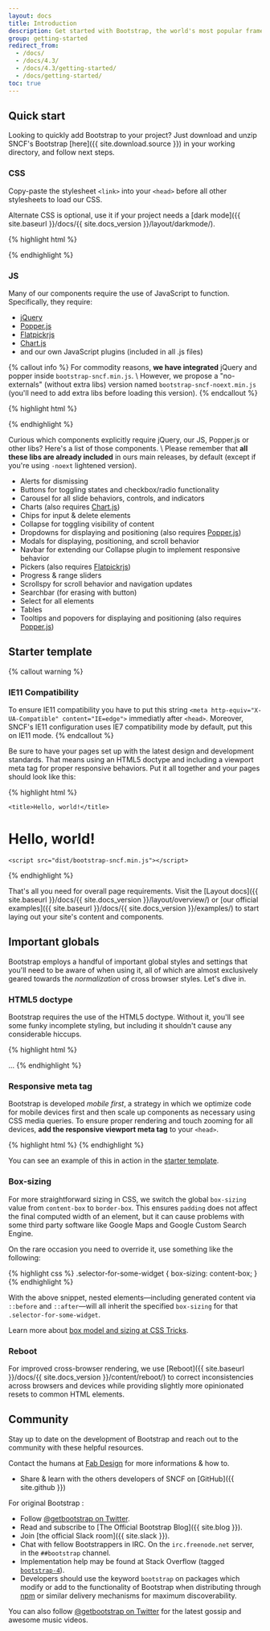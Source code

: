 ```yaml
---
layout: docs
title: Introduction
description: Get started with Bootstrap, the world's most popular framework for building responsive, mobile-first sites, with BootstrapCDN and a template starter page, adapted for SNCF.
group: getting-started
redirect_from:
  - /docs/
  - /docs/4.3/
  - /docs/4.3/getting-started/
  - /docs/getting-started/
toc: true
---
```


## Quick start

Looking to quickly add Bootstrap to your project? Just download and unzip SNCF's Bootstrap [here]({{ site.download.source }}) in your working directory, and follow next steps.

### CSS

Copy-paste the stylesheet `<link>` into your `<head>` before all other stylesheets to load our CSS.

Alternate CSS is optional, use it if your project needs a [dark mode]({{ site.baseurl }}/docs/{{ site.docs_version }}/layout/darkmode/).

{% highlight html %}
<link rel="stylesheet" href="/bootstrap-sncf.min.css">
<link rel="stylesheet alternate" href="/bootstrap-sncf.darkmode.min.css">
{% endhighlight %}

### JS

Many of our components require the use of JavaScript to function. Specifically, they require:
- [jQuery](https://jquery.com)
- [Popper.js](https://popper.js.org/)
- [Flatpickrjs](https://flatpickr.js.org/)
- [Chart.js](https://www.chartjs.org/)
- and our own JavaScript plugins (included in all .js files)

{% callout info %}
For commodity reasons, **we have integrated** jQuery and popper inside `bootstrap-sncf.min.js`. \\
However, we propose a "no-externals" (without extra libs) version named `bootstrap-sncf-noext.min.js` (you'll need to add extra libs before loading this version).
{% endcallout %}

{% highlight html %}
<script src="/bootstrap-sncf.min.js"></script>
{% endhighlight %}

Curious which components explicitly require jQuery, our JS, Popper.js or other libs? Here's a list of those components. \\
Please remember that **all these libs are already included** in ours main releases, by default (except if you're using `-noext` lightened version).

- Alerts for dismissing
- Buttons for toggling states and checkbox/radio functionality
- Carousel for all slide behaviors, controls, and indicators
- Charts (also requires [Chart.js](https://www.chartjs.org/))
- Chips for input & delete elements
- Collapse for toggling visibility of content
- Dropdowns for displaying and positioning (also requires [Popper.js](https://popper.js.org/))
- Modals for displaying, positioning, and scroll behavior
- Navbar for extending our Collapse plugin to implement responsive behavior
- Pickers (also requires [Flatpickrjs](https://flatpickr.js.org/))
- Progress & range sliders
- Scrollspy for scroll behavior and navigation updates
- Searchbar (for erasing with button)
- Select for all elements
- Tables
- Tooltips and popovers for displaying and positioning (also requires [Popper.js](https://popper.js.org/))

## Starter template

{% callout warning %}
### IE11 Compatibility
To ensure IE11 compatibility you have to put this string `<meta http-equiv="X-UA-Compatible" content="IE=edge">` immediatly after `<head>`.
Moreover, SNCF's IE11 configuration uses IE7 compatibility mode by default, put this on IE11 mode.
{% endcallout %}

Be sure to have your pages set up with the latest design and development standards. That means using an HTML5 doctype and including a viewport meta tag for proper responsive behaviors. Put it all together and your pages should look like this:

{% highlight html %}
<!doctype html>
<html lang="en">
  <head>
    <!-- IE 11 compatibility -->
    <meta http-equiv="X-UA-Compatible" content="IE=edge">
    <!-- Required meta tags -->
    <meta charset="utf-8">
    <meta name="viewport" content="width=device-width, initial-scale=1, shrink-to-fit=no">
    <!-- Bootstrap CSS -->
    <link rel="stylesheet" href="dist/bootstrap-sncf.min.css">

    <title>Hello, world!</title>
  </head>
  <body>
    <h1>Hello, world!</h1>

    <script src="dist/bootstrap-sncf.min.js"></script>
  </body>
</html>
{% endhighlight %}

That's all you need for overall page requirements. Visit the [Layout docs]({{ site.baseurl }}/docs/{{ site.docs_version }}/layout/overview/) or [our official examples]({{ site.baseurl }}/docs/{{ site.docs_version }}/examples/) to start laying out your site's content and components.

## Important globals

Bootstrap employs a handful of important global styles and settings that you'll need to be aware of when using it, all of which are almost exclusively geared towards the *normalization* of cross browser styles. Let's dive in.

### HTML5 doctype

Bootstrap requires the use of the HTML5 doctype. Without it, you'll see some funky incomplete styling, but including it shouldn't cause any considerable hiccups.

{% highlight html %}
<!doctype html>
<html lang="en">
  ...
</html>
{% endhighlight %}

### Responsive meta tag

Bootstrap is developed *mobile first*, a strategy in which we optimize code for mobile devices first and then scale up components as necessary using CSS media queries. To ensure proper rendering and touch zooming for all devices, **add the responsive viewport meta tag** to your `<head>`.

{% highlight html %}
<meta name="viewport" content="width=device-width, initial-scale=1, shrink-to-fit=no">
{% endhighlight %}

You can see an example of this in action in the [starter template](#starter-template).

### Box-sizing

For more straightforward sizing in CSS, we switch the global `box-sizing` value from `content-box` to `border-box`. This ensures `padding` does not affect the final computed width of an element, but it can cause problems with some third party software like Google Maps and Google Custom Search Engine.

On the rare occasion you need to override it, use something like the following:

{% highlight css %}
.selector-for-some-widget {
  box-sizing: content-box;
}
{% endhighlight %}

With the above snippet, nested elements—including generated content via `::before` and `::after`—will all inherit the specified `box-sizing` for that `.selector-for-some-widget`.

Learn more about [box model and sizing at CSS Tricks](https://css-tricks.com/box-sizing/).

### Reboot

For improved cross-browser rendering, we use [Reboot]({{ site.baseurl }}/docs/{{ site.docs_version }}/content/reboot/) to correct inconsistencies across browsers and devices while providing slightly more opinionated resets to common HTML elements.

## Community

Stay up to date on the development of Bootstrap and reach out to the community with these helpful resources.

Contact the humans at [Fab Design](mailto:design.fab@sncf.fr) for more informations & how to.

- Share & learn with the others developers of SNCF on [GitHub]({{ site.github }})

For original Bootstrap :

- Follow [@getbootstrap on Twitter](https://twitter.com/getbootstrap).
- Read and subscribe to [The Official Bootstrap Blog]({{ site.blog }}).
- Join [the official Slack room]({{ site.slack }}).
- Chat with fellow Bootstrappers in IRC. On the `irc.freenode.net` server, in the `##bootstrap` channel.
- Implementation help may be found at Stack Overflow (tagged [`bootstrap-4`](https://stackoverflow.com/questions/tagged/bootstrap-4)).
- Developers should use the keyword `bootstrap` on packages which modify or add to the functionality of Bootstrap when distributing through [npm](https://www.npmjs.com/browse/keyword/bootstrap) or similar delivery mechanisms for maximum discoverability.

You can also follow [@getbootstrap on Twitter](https://twitter.com/getbootstrap) for the latest gossip and awesome music videos.

